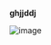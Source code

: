 **ghjjddj**



![image](https://github.com/IlyassCYtech/CY-TRUCKS/assets/130382885/b343eacf-53bd-4ed5-b9ca-6e9e8dd7d79e)


